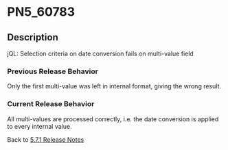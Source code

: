 # PN5_60783

<PageHeader />

## Description

jQL: Selection criteria on date conversion fails on multi-value field

### Previous Release Behavior

Only the first multi-value was left in internal format, giving the wrong result.

### Current Release Behavior

All multi-values are processed correctly, i.e. the date conversion is applied to every internal value.

Back to [5.7.1 Release Notes](./../README.md)
